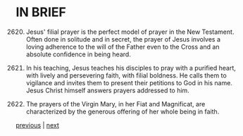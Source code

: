 # IN BRIEF

2620. Jesus' filial prayer is the perfect model of prayer in the New Testament. Often done in solitude and in secret, the prayer of Jesus involves a loving adherence to the will of the Father even to the Cross and an absolute confidence in being heard.

2621. In his teaching, Jesus teaches his disciples to pray with a purified heart, with lively and persevering faith, with filial boldness. He calls them to vigilance and invites them to present their petitions to God in his name. Jesus Christ himself answers prayers addressed to him.

2622. The prayers of the Virgin Mary, in her Fiat and Magnificat, are characterized by the generous offering of her whole being in faith.

[previous](https://github.com/Tenari/non-fiction/blob/master/catechism/__P93.md) | [next](https://github.com/Tenari/non-fiction/blob/master/catechism/__P95.md)